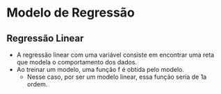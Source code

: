 # Modelo de Regressão
## Regressão Linear
* A regressão linear com uma variável consiste em encontrar uma reta que modela o comportamento dos dados.
* Ao treinar um modelo, uma função f é obtida pelo modelo.
    * Nesse caso, por ser um modelo linear, essa função seria de 1a ordem.

